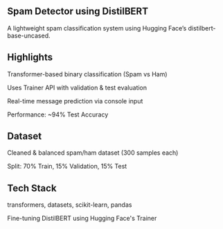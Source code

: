 ## Spam Detector using DistilBERT
A lightweight spam classification system using Hugging Face’s distilbert-base-uncased.

## Highlights
Transformer-based binary classification (Spam vs Ham)

Uses Trainer API with validation & test evaluation

Real-time message prediction via console input

Performance: ~94% Test Accuracy

## Dataset
Cleaned & balanced spam/ham dataset (300 samples each)

Split: 70% Train, 15% Validation, 15% Test

## Tech Stack
transformers, datasets, scikit-learn, pandas

Fine-tuning DistilBERT using Hugging Face's Trainer
